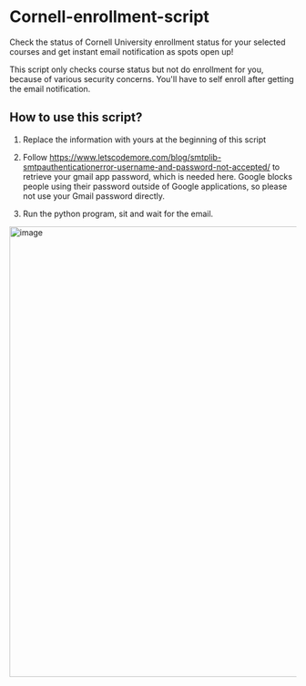# Cornell-enrollment-script

Check the status of Cornell University enrollment status for your selected courses and get instant email notification as spots open up!

This script only checks course status but not do enrollment for you, because of various security concerns. You'll have to self enroll after getting the email notification.

## How to use this script?

1. Replace the information with yours at the beginning of this script

2. Follow https://www.letscodemore.com/blog/smtplib-smtpauthenticationerror-username-and-password-not-accepted/ to retrieve your gmail app password, which is needed here. Google blocks people using their password outside of Google applications, so please not use your Gmail password directly.

3. Run the python program, sit and wait for the email.

<img width="790" alt="image" src="https://user-images.githubusercontent.com/24618791/213000466-b7ba6480-3b89-477b-bb42-7ce8b2884d76.png">
